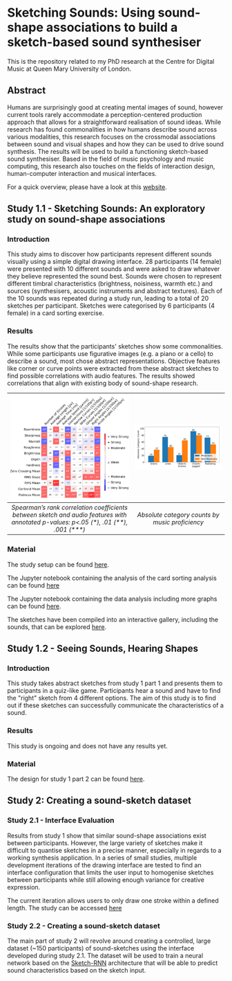 # Sketching Sounds: Using sound-shape associations to build a sketch-based sound synthesiser 

This is the repository related to my PhD research at the Centre for Digital Music at Queen Mary University of London.

## Abstract
Humans are surprisingly good at creating mental images of sound, however current tools rarely accommodate a perception-centered production approach that allows for a straightforward realisation of sound ideas. While research has found commonalities in how humans describe sound across various modalities, this research focuses on the crossmodal associations between sound and visual shapes and how they can be used to drive sound synthesis. The results will be used to build a functioning sketch-based sound synthesiser. Based in the field of music psychology and music computing, this research also touches on the fields of interaction design, human-computer interaction and musical interfaces.

For a quick overview, please have a look at this [website](https://sfrl.github.io/PhD_Research_Sketching_Sounds/Webpage/).

## Study 1.1 - Sketching Sounds: An exploratory study on sound-shape associations 

### Introduction
This study aims to discover how participants represent different sounds visually using a simple digital drawing interface. 28 participants (14 female) were presented with 10 different sounds and were asked to draw whatever they believe represented the sound best. Sounds were chosen to represent different timbral characteristics (brightness, noisiness, warmth etc.) and sources (synthesisers, acoustic instruments and abstract textures). Each of the 10 sounds was repeated during a study run, leading to a total of 20 sketches per participant. Sketches were categorised by 6 participants (4 female) in a card sorting exercise.  

### Results
The results show that the participants' sketches show some commonalities. While some participants use figurative images (e.g. a piano or a cello) to describe a sound, most chose abstract representations. Objective features like corner or curve points were extracted from these abstract sketches to find possible correlations with audio features. The results showed correlations that align with existing body of sound-shape research.

|<img src="Stage_1/Images/Spearman.png" width="600px"/>|<img src="Stage_1/Images/Categories_Music_Pro.png" width="600px"/>
|:--:|:--:|
*Spearman’s rank correlation coefficients between sketch and audio features with annotated p-values: p<.05 (\*), .01 (\*\*), .001 (\*\*\*)*|*Absolute category counts by music proficiency*|

### Material

The study setup can be found [here](https://sfrl.github.io/PhD_Research_Sketching_Sounds/Stage_1/Study1_part1/Study_setup/).

The Jupyter notebook containing the analysis of the card sorting analysis can be found [here](https://github.com/SFRL/PhD_Research_Sketching_Sounds/blob/master/Stage_1/Study1_part1/Card_Sorting_Analysis.ipynb)

The Jupyter notebook containing the data analysis including more graphs can be found [here](https://github.com/SFRL/PhD_Research_Sketching_Sounds/blob/master/Stage_1/Study1_part1/Sketching_Sounds_an_exploratory_study_analysis.ipynb).

The sketches have been compiled into an interactive gallery, including the sounds, that can be explored [here](https://sfrl.github.io/PhD_Research_Sketching_Sounds/Stage_1/Study1_part1/Sketch_Gallery/).

## Study 1.2 - Seeing Sounds, Hearing Shapes

### Introduction
This study takes abstract sketches from study 1 part 1 and presents them to participants in a quiz-like game. Participants hear a sound and have to find the "right" sketch from 4 different options. The aim of this study is to find out if these sketches can successfully communicate the characteristics of a sound.

### Results
This study is ongoing and does not have any results yet.

### Material
The design for study 1 part 2 can be found [here](https://phd-studies-eddd5.web.app/). 


## Study 2: Creating a sound-sketch dataset

### Study 2.1 - Interface Evaluation 

Results from study 1 show that similar sound-shape associations exist between participants. However, the large variety of sketches make it difficult to quantise sketches in a precise manner, especially in regards to a working synthesis application. In a series of small studies, multiple development iterations of the drawing interface are tested to find an interface configuration that limits the user input to homogenise sketches between participants while still allowing enough variance for creative expression. 

The current iteration allows users to only draw one stroke within a defined length. The study can be accessed [here](https://sketching-sounds.web.app/)

### Study 2.2 - Creating a sound-sketch dataset

The main part of study 2 will revolve around creating a controlled, large dataset (~150 participants) of sound-sketches using the interface developed during study 2.1. The dataset will be used to train a neural network based on the [Sketch-RNN](https://magenta.tensorflow.org/sketch-rnn-demo) architecture that will be able to predict sound characteristics based on the sketch input. 


